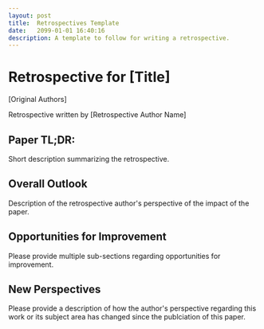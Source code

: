 ```yaml
---
layout: post
title:  Retrospectives Template
date:   2099-01-01 16:40:16
description: A template to follow for writing a retrospective.
---
```



# Retrospective for [Title]
[Original Authors]

Retrospective written by [Retrospective Author Name]

## Paper TL;DR: 

Short description summarizing the retrospective.

## Overall Outlook

Description of the retrospective author's perspective of the impact of the paper.

## Opportunities for Improvement

Please provide multiple sub-sections regarding opportunities for improvement.

## New Perspectives

Please provide a description of how the author's perspective regarding this work or its subject area has changed since the publciation of this paper. 